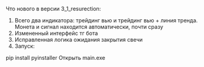 Что нового в версии 3_1_resurection:

1. Всего два индикатора: трейдинг вью и трейдинг вью + линия тренда. Монета и сигнал находится автоматически, почти сразу
2. Измененный интерфейс тг бота
3. Исправленная логика ожидания закрытия свечи
4. Запуск:

pip install pyinstaller
Открыть main.exe


<!-- pip install -r requirements.txt
python main.py -->

<!--  -->
<!-- taskkill /F /IM python.exe  -- убить фоновые процессы пайтон для виндовс  -->